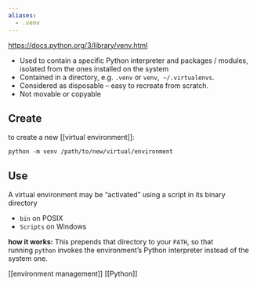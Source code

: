 ```yaml
---
aliases:
  - .venv
---
```


https://docs.python.org/3/library/venv.html

- Used to contain a specific Python interpreter and packages / modules, isolated from the ones installed on the system
- Contained in a directory, e.g. `.venv` or `venv`,  `~/.virtualenvs`.
- Considered as disposable – easy to recreate from scratch.
- Not movable or copyable

## Create
to create a new [[virtual environment]]:
```batch
python -m venv /path/to/new/virtual/environment
```

## Use
A virtual environment may be “activated” using a script in its binary directory 
- `bin` on POSIX
- `Scripts` on Windows

**how it works:**
This prepends that directory to your `PATH`, so that running `python` invokes the environment’s Python interpreter instead of the system one.

[[environment management]]
[[Python]]